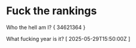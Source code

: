 # Fuck the rankings

Who the hell am I?
{ 34621364 }

What fucking year is it?
[ 2025-05-29T15:50:00Z ]

